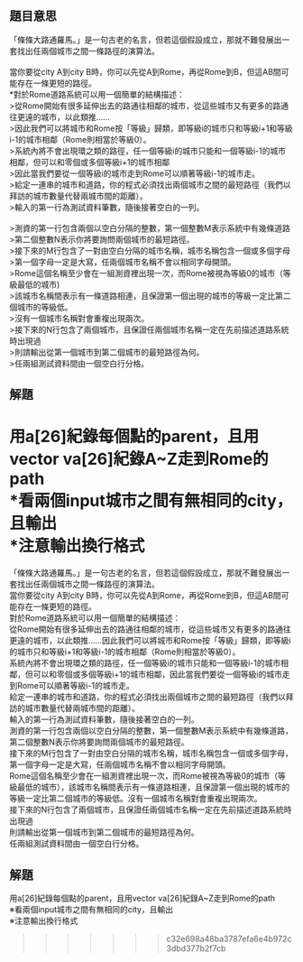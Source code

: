 ## 題目意思<br>

「條條大路通羅馬。」是一句古老的名言，但若這個假設成立，那就不難發展出一套找出任兩個城市之間一條路徑的演算法。<br><br>當你要從city A到city B時，你可以先從A到Rome，再從Rome到B，但這AB間可能存在一條更短的路徑。 <br>*對於Rome道路系統可以用一個簡單的結構描述：<br>>從Rome開始有很多延伸出去的路通往相鄰的城市，從這些城市又有更多的路通往更遠的城市，以此類推……
<br>>因此我們可以將城市和Rome按「等級」歸類，即等級i的城市只和等級i+1和等級i-1的城市相鄰（Rome則相當於等級0）。<br>>系統內將不會出現環之類的路徑，任一個等級i的城市只能和一個等級i-1的城市相鄰，但可以和零個或多個等級i+1的城市相鄰
<br>>因此當我們要從一個等級i的城市走到Rome可以順著等級i-1的城市走。<br>>給定一連串的城市和道路，你的程式必須找出兩個城市之間的最短路徑（我們以拜訪的城市數量代替兩城市間的距離）。<br>>輸入的第一行為測試資料筆數，隨後接著空白的一列。 <br><br>>測資的第一行包含兩個以空白分隔的整數，第一個整數M表示系統中有幾條道路
<br>>第二個整數N表示你將要詢問兩個城市的最短路徑。<br>>接下來的M行包含了一對由空白分隔的城市名稱，城市名稱包含一個或多個字母
<br>>第一個字母一定是大寫，任兩個城市名稱不會以相同字母開頭。<br>>Rome這個名稱至少會在一組測資裡出現一次，而Rome被視為等級0的城市（等級最低的城市)
<br>>該城市名稱間表示有一條道路相連，且保證第一個出現的城市的等級一定比第二個城市的等級低。
<br>>沒有一個城市名稱對會重複出現兩次。 <br>>接下來的N行包含了兩個城市，且保證任兩個城市名稱一定在先前描述道路系統時出現過
<br>>則請輸出從第一個城市到第二個城市的最短路徑為何。<br>>任兩組測試資料間由一個空白行分格。 	
## 解題<br>
用a[26]紀錄每個點的parent，且用vector<int> va[26]紀錄A~Z走到Rome的path<br>*看兩個input城市之間有無相同的city，且輸出<br>*注意輸出換行格式
=======
「條條大路通羅馬。」是一句古老的名言，但若這個假設成立，那就不難發展出一套找出任兩個城市之間一條路徑的演算法。
<br>當你要從city A到city B時，你可以先從A到Rome，再從Rome到B，但這AB間可能存在一條更短的路徑。 
<br>對於Rome道路系統可以用一個簡單的結構描述：
<br>從Rome開始有很多延伸出去的路通往相鄰的城市，從這些城市又有更多的路通往更遠的城市，以此類推……因此我們可以將城市和Rome按「等級」歸類，即等級i的城市只和等級i+1和等級i-1的城市相鄰（Rome則相當於等級0）。
<br>系統內將不會出現環之類的路徑，任一個等級i的城市只能和一個等級i-1的城市相鄰，但可以和零個或多個等級i+1的城市相鄰，因此當我們要從一個等級i的城市走到Rome可以順著等級i-1的城市走。
<br>給定一連串的城市和道路，你的程式必須找出兩個城市之間的最短路徑（我們以拜訪的城市數量代替兩城市間的距離）。
<br>輸入的第一行為測試資料筆數，隨後接著空白的一列。 
<br>測資的第一行包含兩個以空白分隔的整數，第一個整數M表示系統中有幾條道路，第二個整數N表示你將要詢問兩個城市的最短路徑。
<br>接下來的M行包含了一對由空白分隔的城市名稱，城市名稱包含一個或多個字母，第一個字母一定是大寫，任兩個城市名稱不會以相同字母開頭。
<br>Rome這個名稱至少會在一組測資裡出現一次，而Rome被視為等級0的城市（等級最低的城市），該城市名稱間表示有一條道路相連，且保證第一個出現的城市的等級一定比第二個城市的等級低。沒有一個城市名稱對會重複出現兩次。 
<br>接下來的N行包含了兩個城市，且保證任兩個城市名稱一定在先前描述道路系統時出現過
<br>則請輸出從第一個城市到第二個城市的最短路徑為何。
<br>任兩組測試資料間由一個空白行分格。 	
## 解題<br>
用a[26]紀錄每個點的parent，且用vector<int> va[26]紀錄A~Z走到Rome的path
<br>※看兩個input城市之間有無相同的city，且輸出
<br>※注意輸出換行格式
>>>>>>> c32e698a48ba3787efa6e4b972c3dbd377b2f7cb


